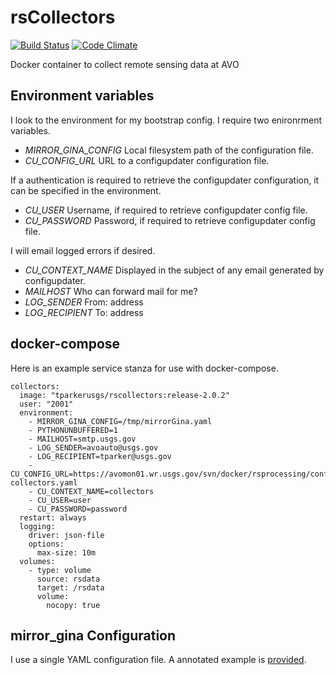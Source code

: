 rsCollectors
============
[![Build Status](https://travis-ci.org/tparker-usgs/rsCollectors.svg?branch=master)](https://travis-ci.org/tparker-usgs/rsCollectors)
[![Code Climate](https://codeclimate.com/github/tparker-usgs/rsCollectors/badges/gpa.svg)](https://codeclimate.com/github/tparker-usgs/rsCollectors)

Docker container to collect remote sensing data at AVO

Environment variables
---------------------
I look to the environment for my bootstrap config. I require two enironrment variables.
  * _MIRROR_GINA_CONFIG_ Local filesystem path of the configuration file.
  * _CU_CONFIG_URL_ URL to a configupdater configuration file.

If a authentication is required to retrieve the configupdater configuration, it can be specified in the environment.
  * _CU_USER_ Username, if required to retrieve configupdater config file.
  * _CU_PASSWORD_ Password, if required to retrieve configupdater config file.

I will email logged errors if desired.
  * _CU_CONTEXT_NAME_ Displayed in the subject of any email generated by configupdater.
  * _MAILHOST_ Who can forward mail for me?
  * _LOG_SENDER_ From: address
  * _LOG_RECIPIENT_ To: address

docker-compose
--------------
Here is an example service stanza for use with docker-compose.

    collectors:
      image: "tparkerusgs/rscollectors:release-2.0.2"
      user: "2001"
      environment:
        - MIRROR_GINA_CONFIG=/tmp/mirrorGina.yaml
        - PYTHONUNBUFFERED=1
        - MAILHOST=smtp.usgs.gov
        - LOG_SENDER=avoauto@usgs.gov
        - LOG_RECIPIENT=tparker@usgs.gov
        - CU_CONFIG_URL=https://avomon01.wr.usgs.gov/svn/docker/rsprocessing/configupdater-collectors.yaml
        - CU_CONTEXT_NAME=collectors
        - CU_USER=user
        - CU_PASSWORD=password
      restart: always
      logging:
        driver: json-file
        options:
          max-size: 10m
      volumes:
        - type: volume
          source: rsdata
          target: /rsdata
          volume:
            nocopy: true

mirror_gina Configuration
-------------
I use a single YAML configuration file. A annotated example is [provided](https://github.com/tparker-usgs/rsCollectors/blob/master/support/mirrorGina.yaml).
